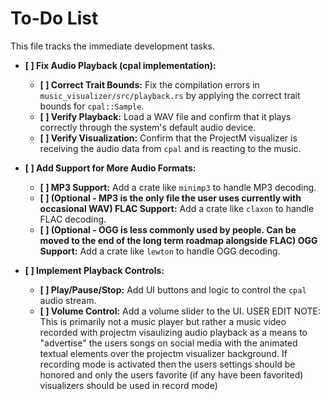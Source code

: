 # To-Do List

This file tracks the immediate development tasks.

-   **[ ] Fix Audio Playback (cpal implementation):**
    -   **[ ] Correct Trait Bounds:** Fix the compilation errors in `music_visualizer/src/playback.rs` by applying the correct trait bounds for `cpal::Sample`.
    -   **[ ] Verify Playback:** Load a WAV file and confirm that it plays correctly through the system's default audio device.
    -   **[ ] Verify Visualization:** Confirm that the ProjectM visualizer is receiving the audio data from `cpal` and is reacting to the music.

-   **[ ] Add Support for More Audio Formats:**
    -   **[ ] MP3 Support:** Add a crate like `minimp3` to handle MP3 decoding.
    -   **[ ] (Optional - MP3 is the only file the user uses currently with occasional WAV) FLAC Support:** Add a crate like `claxon` to handle FLAC decoding.
    -   **[ ] (Optional - OGG is less commonly used by people. Can be moved to the end of the long term roadmap alongside FLAC) OGG Support:** Add a crate like `lewton` to handle OGG decoding.

-   **[ ] Implement Playback Controls:**
    -   **[ ] Play/Pause/Stop:** Add UI buttons and logic to control the `cpal` audio stream.
    -   **[ ] Volume Control:** Add a volume slider to the UI.  USER EDIT NOTE: This is primarily not a music player but rather a music video recorded with projectm visaulizing audio playback as a means to "advertise" the users songs on social media with the animated textual elements over the projectm visualizer background. If recording mode is activated then the users settings should be honored and only the users favorite (if any have been favorited) visualizers should be used in record mode)
